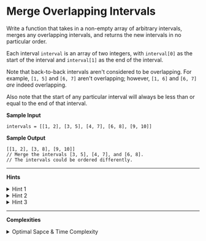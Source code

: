 # Merge Overlapping Intervals

Write a function that takes in a non-empty array of arbitrary intervals, merges any overlapping intervals, and returns the new intervals in no particular order.

Each interval `interval` is an array of two integers, with `interval[0]` as the start of the interval and `interval[1]` as the end of the interval. 

Note that back-to-back intervals aren't considered to be overlapping. For example, `[1, 5]` and `[6, 7]` aren't overlapping; however, `[1, 6]` and `[6, 7]` *are* indeed overlapping.

Also note that the start of any particular interval will always be less than or equal to the end of that interval.

**Sample Input**
```
intervals = [[1, 2], [3, 5], [4, 7], [6, 8], [9, 10]]
```

**Sample Output**
```
[[1, 2], [3, 8], [9, 10]]
// Merge the intervals [3, 5], [4, 7], and [6, 8].
// The intervals could be ordered differently.
```

---

**Hints**
<details>
    <summary>Hint 1</summary>

    The problem asks you to merge overlapping intervals. How can you
    determine if two intervals are overlapping?
</details>

<details>
    <summary>Hint 2</summary>

    Sort the intervals with respect to their starting values. This will
    allow you to merge all overlapping intervals in a single traversal
    through the sorted intervals.
</details>

<details>
    <summary>Hint 3</summary>

    After sorting the intervals with respect to their starting values,
    traverse them, and at each iteration, compare the start of the next
    interval to the end of the current interval to look for an overlap.
    If you find an overlap, mutate the current interval so as to merge
    the next interval into it.
</details>

---

**Complexities**
<details>
    <summary>Optimal Sapce & Time Complexity</summary>

    O(nlog(n)) time | O(n) space - where n is the length of the input
    array
</details>